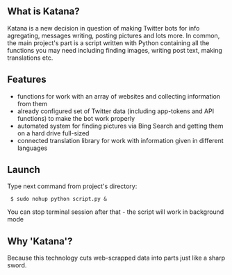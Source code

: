 What is Katana?
---------------
Katana is a new decision in question of making Twitter bots for info agregating, messages writing, posting pictures and lots more. In common, the main project's part is a script written with Python containing all the functions you may need including finding images, writing post text, making translations etc.

Features
--------
- functions for work with an array of websites and collecting information from them
- already configured set of Twitter data (including app-tokens and API functions) to make the bot work properly
- automated system for finding pictures via Bing Search and getting them on a hard drive full-sized
- connected translation library for work with information given in different languages

Launch
------
Type next command from project's directory:

 <code> $ sudo nohup python script.py &</code>

You can stop terminal session after that - the script will work in background mode

Why 'Katana'?
-------------
Because this technology cuts web-scrapped data into parts just like a sharp sword.

